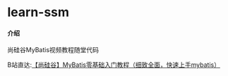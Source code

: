 # learn-ssm

#### 介绍
尚硅谷MyBatis视频教程随堂代码


B站直达:[【尚硅谷】MyBatis零基础入门教程（细致全面，快速上手mybatis）](https://www.bilibili.com/video/BV1VP4y1c7j7)








